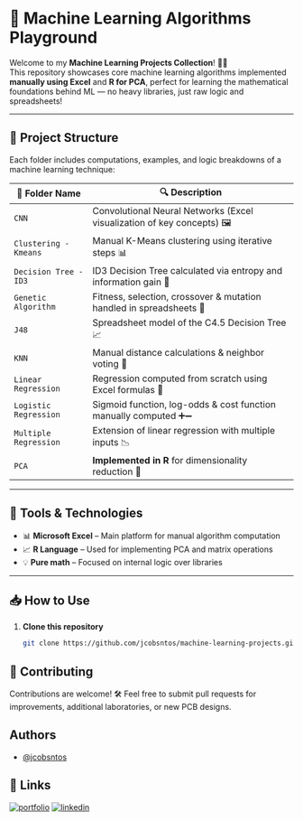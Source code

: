 # 🤖 Machine Learning Algorithms Playground

Welcome to my **Machine Learning Projects Collection**! 🧠✨  
This repository showcases core machine learning algorithms implemented **manually using Excel** and **R for PCA**, perfect for learning the mathematical foundations behind ML — no heavy libraries, just raw logic and spreadsheets!

---

## 📂 Project Structure

Each folder includes computations, examples, and logic breakdowns of a machine learning technique:

| 📁 Folder Name              | 🔍 Description                        |
|----------------------------|----------------------------------------|
| `CNN`                      | Convolutional Neural Networks (Excel visualization of key concepts) 🖼️ |
| `Clustering - Kmeans`      | Manual K-Means clustering using iterative steps 📊 |
| `Decision Tree - ID3`      | ID3 Decision Tree calculated via entropy and information gain 🌳 |
| `Genetic Algorithm`        | Fitness, selection, crossover & mutation handled in spreadsheets 🧬 |
| `J48`                      | Spreadsheet model of the C4.5 Decision Tree 📈 |
| `KNN`                      | Manual distance calculations & neighbor voting 📍 |
| `Linear Regression`        | Regression computed from scratch using Excel formulas 📐 |
| `Logistic Regression`      | Sigmoid function, log-odds & cost function manually computed ➕➖ |
| `Multiple Regression`      | Extension of linear regression with multiple inputs 📉 |
| `PCA`                      | **Implemented in R** for dimensionality reduction 🔻

---

## 🧰 Tools & Technologies

- 📊 **Microsoft Excel** – Main platform for manual algorithm computation
- 📈 **R Language** – Used for implementing PCA and matrix operations
- 💡 **Pure math** – Focused on internal logic over libraries

---

## 📥 How to Use

1. **Clone this repository**
   ```bash
   git clone https://github.com/jcobsntos/machine-learning-projects.git


## 🤝 Contributing

Contributions are welcome! 🛠️ Feel free to submit pull requests for improvements, additional laboratories, or new PCB designs.


## Authors

- [@jcobsntos](https://github.com/jcobsntos)


## 🔗 Links
[![portfolio](https://img.shields.io/badge/my_portfolio-000?style=for-the-badge&logo=ko-fi&logoColor=white)]()
[![linkedin](https://img.shields.io/badge/linkedin-0A66C2?style=for-the-badge&logo=linkedin&logoColor=white)](https://www.linkedin.com/in/jcobsntos)
